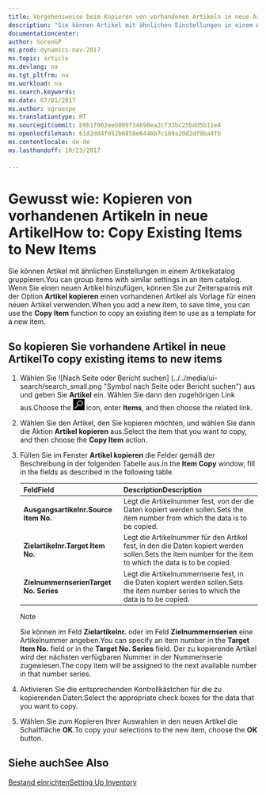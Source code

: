 ```yaml
---
title: Vorgehensweise beim Kopieren von vorhandenen Artikeln in neue Artikel
description: "Sie können Artikel mit ähnlichen Einstellungen in einem Artikelkatalog gruppieren. Wenn Sie einen neuen Artikel hinzufügen, können Sie zur Zeitersparnis mit der Option **Artikel kopieren** einen vorhandenen Artikel als Vorlage für einen neuen Artikel verwenden."
documentationcenter: 
author: SorenGP
ms.prod: dynamics-nav-2017
ms.topic: article
ms.devlang: na
ms.tgt_pltfrm: na
ms.workload: na
ms.search.keywords: 
ms.date: 07/01/2017
ms.author: sgroespe
ms.translationtype: HT
ms.sourcegitcommit: b9b1f062ee6009f34698ea2cf33bc25bdd5b11e4
ms.openlocfilehash: 61d2dd4f952b6858e6446b7c109a29d2df9ba4fb
ms.contentlocale: de-de
ms.lasthandoff: 10/23/2017

---
```

# <a name="how-to-copy-existing-items-to-new-items"></a><span data-ttu-id="a1879-104">Gewusst wie: Kopieren von vorhandenen Artikeln in neue Artikel</span><span class="sxs-lookup"><span data-stu-id="a1879-104">How to: Copy Existing Items to New Items</span></span>
<span data-ttu-id="a1879-105">Sie können Artikel mit ähnlichen Einstellungen in einem Artikelkatalog gruppieren.</span><span class="sxs-lookup"><span data-stu-id="a1879-105">You can group items with similar settings in an item catalog.</span></span> <span data-ttu-id="a1879-106">Wenn Sie einen neuen Artikel hinzufügen, können Sie zur Zeitersparnis mit der Option **Artikel kopieren** einen vorhandenen Artikel als Vorlage für einen neuen Artikel verwenden.</span><span class="sxs-lookup"><span data-stu-id="a1879-106">When you add a new item, to save time, you can use the **Copy Item** function to copy an existing item to use as a template for a new item.</span></span>  

## <a name="to-copy-existing-items-to-new-items"></a><span data-ttu-id="a1879-107">So kopieren Sie vorhandene Artikel in neue Artikel</span><span class="sxs-lookup"><span data-stu-id="a1879-107">To copy existing items to new items</span></span>  

1.  <span data-ttu-id="a1879-108">Wählen Sie ![Nach Seite oder Bericht suchen] (../../media/ui-search/search_small.png "Symbol nach Seite oder Bericht suchen") aus und geben Sie **Artikel** ein. Wählen Sie dann den zugehörigen Link aus.</span><span class="sxs-lookup"><span data-stu-id="a1879-108">Choose the ![Search for Page or Report](../../media/ui-search/search_small.png "Search for Page or Report icon") icon, enter **Items**, and then choose the related link.</span></span>  
2.  <span data-ttu-id="a1879-109">Wählen Sie den Artikel, den Sie kopieren möchten, und wählen Sie dann die Aktion **Artikel kopieren** aus.</span><span class="sxs-lookup"><span data-stu-id="a1879-109">Select the item that you want to copy, and then choose the **Copy Item** action.</span></span>  
3.  <span data-ttu-id="a1879-110">Füllen Sie im Fenster **Artikel kopieren** die Felder gemäß der Beschreibung in der folgenden Tabelle aus.</span><span class="sxs-lookup"><span data-stu-id="a1879-110">In the **Item Copy** window, fill in the fields as described in the following table.</span></span>  

    |<span data-ttu-id="a1879-111">Feld</span><span class="sxs-lookup"><span data-stu-id="a1879-111">Field</span></span>|<span data-ttu-id="a1879-112">Description</span><span class="sxs-lookup"><span data-stu-id="a1879-112">Description</span></span>|  
    |---------------------------------|---------------------------------------|  
    |<span data-ttu-id="a1879-113">**Ausgangsartikelnr.**</span><span class="sxs-lookup"><span data-stu-id="a1879-113">**Source Item No.**</span></span>|<span data-ttu-id="a1879-114">Legt die Artikelnummer fest, von der die Daten kopiert werden sollen.</span><span class="sxs-lookup"><span data-stu-id="a1879-114">Sets the item number from which the data is to be copied.</span></span>|  
    |<span data-ttu-id="a1879-115">**Zielartikelnr.**</span><span class="sxs-lookup"><span data-stu-id="a1879-115">**Target Item No.**</span></span>|<span data-ttu-id="a1879-116">Legt die Artikelnummer für den Artikel fest, in den die Daten kopiert werden sollen.</span><span class="sxs-lookup"><span data-stu-id="a1879-116">Sets the item number for the item to which the data is to be copied.</span></span>|  
    |<span data-ttu-id="a1879-117">**Zielnummernserien**</span><span class="sxs-lookup"><span data-stu-id="a1879-117">**Target No. Series**</span></span>|<span data-ttu-id="a1879-118">Legt die Artikelnummernserie fest, in die Daten kopiert werden sollen.</span><span class="sxs-lookup"><span data-stu-id="a1879-118">Sets the item number series to which the data is to be copied.</span></span>|  

    > [!NOTE]  
    >  <span data-ttu-id="a1879-119">Sie können im Feld **Zielartikelnr.** oder im Feld **Zielnummernserien** eine Artikelnummer angeben.</span><span class="sxs-lookup"><span data-stu-id="a1879-119">You can specify an item number in the **Target Item No.** field or in the **Target No. Series** field.</span></span> <span data-ttu-id="a1879-120">Der zu kopierende Artikel wird der nächsten verfügbaren Nummer in der Nummernserie zugewiesen.</span><span class="sxs-lookup"><span data-stu-id="a1879-120">The copy item will be assigned to the next available number in that number series.</span></span>  

4.  <span data-ttu-id="a1879-121">Aktivieren Sie die entsprechenden Kontrollkästchen für die zu kopierenden Daten.</span><span class="sxs-lookup"><span data-stu-id="a1879-121">Select the appropriate check boxes for the data that you want to copy.</span></span>  
5.  <span data-ttu-id="a1879-122">Wählen Sie zum Kopieren Ihrer Auswahlen in den neuen Artikel die Schaltfläche **OK**.</span><span class="sxs-lookup"><span data-stu-id="a1879-122">To copy your selections to the new item, choose the **OK** button.</span></span>  

## <a name="see-also"></a><span data-ttu-id="a1879-123">Siehe auch</span><span class="sxs-lookup"><span data-stu-id="a1879-123">See Also</span></span>  
[<span data-ttu-id="a1879-124">Bestand einrichten</span><span class="sxs-lookup"><span data-stu-id="a1879-124">Setting Up Inventory</span></span>](../../inventory-setup-inventory.md)


